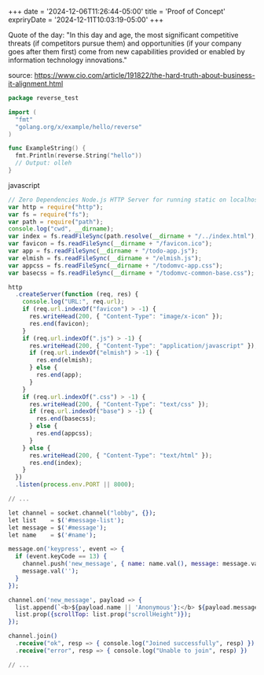 +++
date = '2024-12-06T11:26:44-05:00'
title = 'Proof of Concept'
expriryDate = '2024-12-11T10:03:19-05:00'
+++

Quote of the day: "In this day and age, the most significant competitive threats (if competitors pursue them) and opportunities (if your company goes after them first) come from new capabilities provided or enabled by information technology innovations."

source: https://www.cio.com/article/191822/the-hard-truth-about-business-it-alignment.html

```go
package reverse_test

import (
  "fmt"
  "golang.org/x/example/hello/reverse"
)

func ExampleString() {
  fmt.Println(reverse.String("hello"))
  // Output: olleh
}
```

javascript

```js
// Zero Dependencies Node.js HTTP Server for running static on localhost
var http = require("http");
var fs = require("fs");
var path = require("path");
console.log("cwd", __dirname);
var index = fs.readFileSync(path.resolve(__dirname + "/../index.html"), "utf8");
var favicon = fs.readFileSync(__dirname + "/favicon.ico");
var app = fs.readFileSync(__dirname + "/todo-app.js");
var elmish = fs.readFileSync(__dirname + "/elmish.js");
var appcss = fs.readFileSync(__dirname + "/todomvc-app.css");
var basecss = fs.readFileSync(__dirname + "/todomvc-common-base.css");

http
  .createServer(function (req, res) {
    console.log("URL:", req.url);
    if (req.url.indexOf("favicon") > -1) {
      res.writeHead(200, { "Content-Type": "image/x-icon" });
      res.end(favicon);
    }
    if (req.url.indexOf(".js") > -1) {
      res.writeHead(200, { "Content-Type": "application/javascript" });
      if (req.url.indexOf("elmish") > -1) {
        res.end(elmish);
      } else {
        res.end(app);
      }
    }
    if (req.url.indexOf(".css") > -1) {
      res.writeHead(200, { "Content-Type": "text/css" });
      if (req.url.indexOf("base") > -1) {
        res.end(basecss);
      } else {
        res.end(appcss);
      }
    } else {
      res.writeHead(200, { "Content-Type": "text/html" });
      res.end(index);
    }
  })
  .listen(process.env.PORT || 8000);
```

```elixir
// ...

let channel = socket.channel("lobby", {});
let list    = $('#message-list');
let message = $('#message');
let name    = $('#name');

message.on('keypress', event => {
  if (event.keyCode == 13) {
    channel.push('new_message', { name: name.val(), message: message.val() });
    message.val('');
  }
});

channel.on('new_message', payload => {
  list.append(`<b>${payload.name || 'Anonymous'}:</b> ${payload.message}<br>`);
  list.prop({scrollTop: list.prop("scrollHeight")});
});

channel.join()
  .receive("ok", resp => { console.log("Joined successfully", resp) })
  .receive("error", resp => { console.log("Unable to join", resp) })

// ...
```
